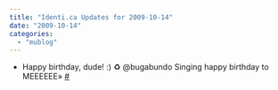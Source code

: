 ```yaml
---
title: "Identi.ca Updates for 2009-10-14"
date: "2009-10-14"
categories: 
  - "mublog"
---
```


- Happy birthday, dude! :) ♻ @bugabundo Singing happy birthday to MEEEEEE» [#](http://identi.ca/notice/12058731)
